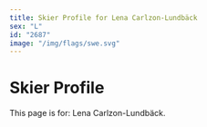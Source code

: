 ```yaml
---
title: Skier Profile for Lena Carlzon-Lundbäck
sex: "L"
id: "2687"
image: "/img/flags/swe.svg" 
---
```


# Skier Profile

This page is for: Lena Carlzon-Lundbäck.
    